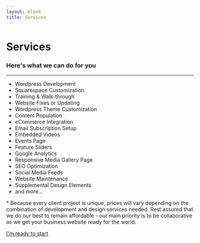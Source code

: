 ```yaml
---
layout: blank
title: Services
---
```

<div class="row_md">
	<div class="container_md text_center">
		<h1 class="page_title">Services</h1>
		<h3 class="page_subtitle text_pad_bottom">Here's what we can do for you</h3>
		<hr class="divider">
		<ul class="page_base_list">
			<li>
				<i class="fa fa-wordpress page_list_icon" aria-hidden="true"></i>
				Wordpress Development
			</li>
			<li>
				<i class="fa fa-square page_list_icon" aria-hidden="true"></i>
				Squarespace Customization
			</li>
			<li>
				<i class="fa fa-file-text-o page_list_icon" aria-hidden="true"></i>
				Training & Walk-through
			</li>
			<li>
				<i class="fa fa-wrench page_list_icon" aria-hidden="true"></i>
				Website Fixes or Updating
			</li>
			<li>
				<i class="fa fa-wordpress page_list_icon" aria-hidden="true"></i>
				Wordpress Theme Customization
			</li>
			<li>
				<i class="fa fa-files-o page_list_icon" aria-hidden="true"></i>
				Content Population
			</li>
			<li>
				<i class="fa fa-shopping-cart page_list_icon" aria-hidden="true"></i>
				eCommerce Integration
			</li>
			<li>
				<i class="fa fa-envelope-o page_list_icon" aria-hidden="true"></i>
				Email Subscription Setup
			</li>
			<li>
				<i class="fa fa-youtube-square page_list_icon" aria-hidden="true"></i>
				Embedded Videos
			</li>
			<li>
				<i class="fa fa-calendar page_list_icon" aria-hidden="true"></i>
				Events Page
			</li>
			<li>
				<i class="fa fa-picture-o page_list_icon" aria-hidden="true"></i>
				Feature Sliders
			</li>
			<li>
				<i class="fa fa-google page_list_icon" aria-hidden="true"></i>
				Google Analytics
			</li>
			<li>
				<i class="fa fa-th-large page_list_icon" aria-hidden="true"></i>
				Responsive Media Gallery Page
			</li>
			<li>
				<i class="fa fa-line-chart page_list_icon" aria-hidden="true"></i>
				SEO Optimization
			</li>
			<li>
				<i class="fa fa-share-alt page_list_icon" aria-hidden="true"></i>
				Social Media Feeds
			</li>
			<li>
				<i class="fa fa-cogs page_list_icon" aria-hidden="true"></i>
				Website Maintenance
			</li>
			<li>
				<i class="fa fa-paint-brush page_list_icon" aria-hidden="true"></i>
				Supplemental Design Elements
			</li>
			<li>
				<i class="fa fa-ellipsis-h page_list_icon" aria-hidden="true"></i>
				and more...
			</li>
		</ul>
		<div class="row_xs">
			<div class="container_lg text_center text_small">
				<p><span class="text_red">*</span> Because every client project is unique, prices will vary depending on the combination of development and design services needed. Rest assured that we do our best to remain affordable - our main priority is to be collaborative as we get your business website ready for the world.</p>
			</div>
		</div>
		<a class="page_submit" href="/contact">I'm ready to start</a>
	</div>
</div>
